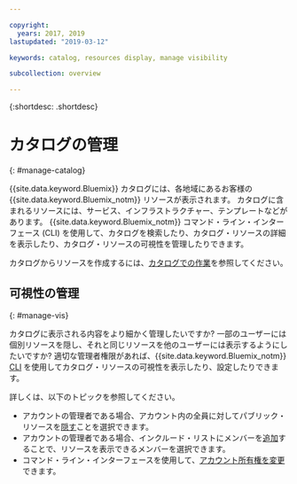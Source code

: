 ```yaml
---

copyright:
  years: 2017, 2019
lastupdated: "2019-03-12"

keywords: catalog, resources display, manage visibility

subcollection: overview

---
```


{:shortdesc: .shortdesc}

# カタログの管理
{: #manage-catalog}

{{site.data.keyword.Bluemix}} カタログには、各地域にあるお客様の {{site.data.keyword.Bluemix_notm}} リソースが表示されます。 カタログに含まれるリソースには、サービス、インフラストラクチャー、テンプレートなどがあります。 {{site.data.keyword.Bluemix_notm}} コマンド・ライン・インターフェース (CLI) を使用して、カタログを検索したり、カタログ・リソースの詳細を表示したり、カタログ・リソースの可視性を管理したりできます。

カタログからリソースを作成するには、[カタログでの作業](/docs/overview?topic=overview-ui#catalogcreate)を参照してください。

## 可視性の管理
{: #manage-vis}

カタログに表示される内容をより細かく管理したいですか? 一部のユーザーには個別リソースを隠し、それと同じリソースを他のユーザーには表示するようにしたいですか? 適切な管理者権限があれば、{{site.data.keyword.Bluemix_notm}} [CLI](/docs/cli?topic=cloud-cli-ibmcloud-cli) を使用してカタログ・リソースの可視性を表示したり、設定したりできます。

詳しくは、以下のトピックを参照してください。

* アカウントの管理者である場合、アカウント内の全員に対してパブリック・リソースを[隠す](/docs/account?topic=account-exclude)ことを選択できます。
* アカウントの管理者である場合、インクルード・リストにメンバーを[追加](/docs/account?topic=account-include)することで、リソースを表示できるメンバーを選択できます。
* コマンド・ライン・インターフェースを使用して、[アカウント所有権を変更](/docs/account?topic=account-include#owners)できます。
